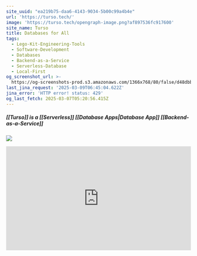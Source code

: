 ```yaml
---
site_uuid: "ea219b75-daa6-4143-9034-5b00c99a4b4e"
url: 'https://turso.tech/'
image: 'https://turso.tech/opengraph-image.png?af897536fc917600'
site_name: Turso
title: Databases for All
tags:
  - Lego-Kit-Engineering-Tools
  - Software-Development
  - Databases
  - Backend-as-a-Service
  - Serverless-Database
  - Local-First
og_screenshot_url: >-
  https://og-screenshots-prod.s3.amazonaws.com/1366x768/80/false/d48dbbab47681ebec435ad33547817be4c4108a92d55cdffc085d09ab87ac8a1.jpeg
last_jina_request: '2025-03-09T06:45:04.622Z'
jina_error: 'HTTP error! status: 429'
og_last_fetch: 2025-03-07T05:20:56.415Z
---
```


##### [[Turso]] is a [[Serverless]] [[Database Apps|Database App]] [[Backend-as-a-Service]]
![](https://i.imgur.com/mHurviW.png)

<iframe style="aspect-ratio:16/9;width:100%;height:auto" src="https://www.youtube.com/embed/zAOcN0ZENLU?si=vg17HAApz5fC&amp;controls=0" title="YouTube video player" frameborder="0" allow="accelerometer; autoplay; clipboard-write; encrypted-media; gyroscope; picture-in-picture; web-share" referrerpolicy="strict-origin-when-cross-origin" allowfullscreen></iframe>
